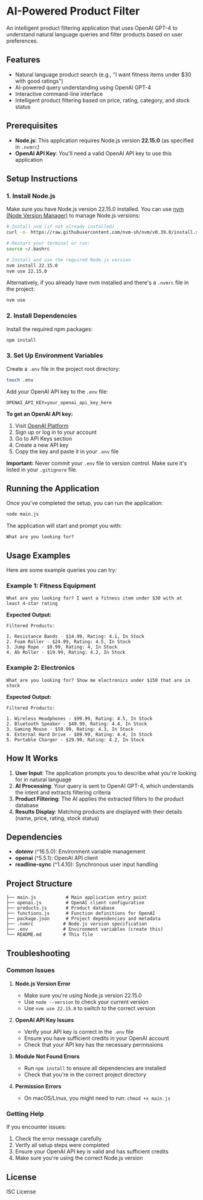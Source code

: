 # AI-Powered Product Filter

An intelligent product filtering application that uses OpenAI GPT-4 to understand natural language queries and filter products based on user preferences.

## Features

- Natural language product search (e.g., "I want fitness items under $30 with good ratings")
- AI-powered query understanding using OpenAI GPT-4
- Interactive command-line interface
- Intelligent product filtering based on price, rating, category, and stock status

## Prerequisites

- **Node.js**: This application requires Node.js version **22.15.0** (as specified in `.nvmrc`)
- **OpenAI API Key**: You'll need a valid OpenAI API key to use this application

## Setup Instructions

### 1. Install Node.js

Make sure you have Node.js version 22.15.0 installed. You can use [nvm (Node Version Manager)](https://github.com/nvm-sh/nvm) to manage Node.js versions:

```bash
# Install nvm (if not already installed)
curl -o- https://raw.githubusercontent.com/nvm-sh/nvm/v0.39.0/install.sh | bash

# Restart your terminal or run:
source ~/.bashrc

# Install and use the required Node.js version
nvm install 22.15.0
nvm use 22.15.0
```

Alternatively, if you already have nvm installed and there's a `.nvmrc` file in the project:

```bash
nvm use
```

### 2. Install Dependencies

Install the required npm packages:

```bash
npm install
```

### 3. Set Up Environment Variables

Create a `.env` file in the project root directory:

```bash
touch .env
```

Add your OpenAI API key to the `.env` file:

```env
OPENAI_API_KEY=your_openai_api_key_here
```

**To get an OpenAI API key:**
1. Visit [OpenAI Platform](https://platform.openai.com/)
2. Sign up or log in to your account
3. Go to API Keys section
4. Create a new API key
5. Copy the key and paste it in your `.env` file

**Important:** Never commit your `.env` file to version control. Make sure it's listed in your `.gitignore` file.

## Running the Application

Once you've completed the setup, you can run the application:

```bash
node main.js
```

The application will start and prompt you with:
```
What are you looking for?
```

## Usage Examples

Here are some example queries you can try:

### Example 1: Fitness Equipment
```
What are you looking for? I want a fitness item under $30 with at least 4-star rating
```

**Expected Output:**
```
Filtered Products:

1. Resistance Bands - $14.99, Rating: 4.1, In Stock
2. Foam Roller - $24.99, Rating: 4.5, In Stock
3. Jump Rope - $9.99, Rating: 4, In Stock
4. Ab Roller - $19.99, Rating: 4.2, In Stock
```

### Example 2: Electronics
```
What are you looking for? Show me electronics under $150 that are in stock
```

**Expected Output:**
```
Filtered Products:

1. Wireless Headphones - $99.99, Rating: 4.5, In Stock
2. Bluetooth Speaker - $49.99, Rating: 4.4, In Stock
3. Gaming Mouse - $59.99, Rating: 4.3, In Stock
4. External Hard Drive - $89.99, Rating: 4.4, In Stock
5. Portable Charger - $29.99, Rating: 4.2, In Stock
```

## How It Works

1. **User Input**: The application prompts you to describe what you're looking for in natural language
2. **AI Processing**: Your query is sent to OpenAI GPT-4, which understands the intent and extracts filtering criteria
3. **Product Filtering**: The AI applies the extracted filters to the product database
4. **Results Display**: Matching products are displayed with their details (name, price, rating, stock status)

## Dependencies

- **dotenv** (^16.5.0): Environment variable management
- **openai** (^5.5.1): OpenAI API client
- **readline-sync** (^1.4.10): Synchronous user input handling

## Project Structure

```
├── main.js           # Main application entry point
├── openai.js         # OpenAI client configuration
├── products.js       # Product database
├── functions.js      # Function definitions for OpenAI
├── package.json      # Project dependencies and metadata
├── .nvmrc           # Node.js version specification
├── .env             # Environment variables (create this)
└── README.md        # This file
```

## Troubleshooting

### Common Issues

1. **Node.js Version Error**
   - Make sure you're using Node.js version 22.15.0
   - Use `node --version` to check your current version
   - Use `nvm use 22.15.0` to switch to the correct version

2. **OpenAI API Key Issues**
   - Verify your API key is correct in the `.env` file
   - Ensure you have sufficient credits in your OpenAI account
   - Check that your API key has the necessary permissions

3. **Module Not Found Errors**
   - Run `npm install` to ensure all dependencies are installed
   - Check that you're in the correct project directory

4. **Permission Errors**
   - On macOS/Linux, you might need to run: `chmod +x main.js`

### Getting Help

If you encounter issues:
1. Check the error message carefully
2. Verify all setup steps were completed
3. Ensure your OpenAI API key is valid and has sufficient credits
4. Make sure you're using the correct Node.js version

## License

ISC License
